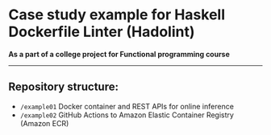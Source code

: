 # Case study example for Haskell Dockerfile Linter (Hadolint)

**As a part of a college project for Functional programming course**

---
## Repository structure:
- `/example01` 	Docker container and REST APIs for online inference  
- `/example02` GitHub Actions to Amazon Elastic Container Registry (Amazon ECR)
